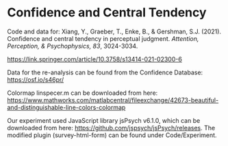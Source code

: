 # Confidence and Central Tendency

Code and data for: Xiang, Y., Graeber, T., Enke, B., & Gershman, S.J. (2021). Confidence and central tendency in perceptual judgment. _Attention, Perception, & Psychophysics, 83_, 3024-3034.

https://link.springer.com/article/10.3758/s13414-021-02300-6

Data for the re-analysis can be found from the Confidence Database: https://osf.io/s46pr/

Colormap linspecer.m can be downloaded from here: https://www.mathworks.com/matlabcentral/fileexchange/42673-beautiful-and-distinguishable-line-colors-colormap

Our experiment used JavaScript library jsPsych v6.1.0, which can be downloaded from here: https://github.com/jspsych/jsPsych/releases. The modified plugin (survey-html-form) can be found under Code/Experiment.
